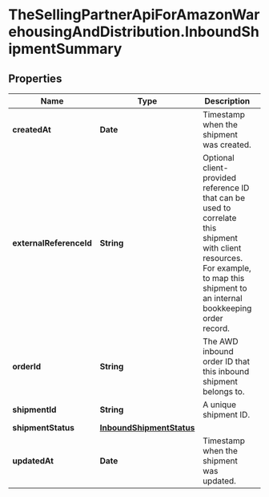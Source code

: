 # TheSellingPartnerApiForAmazonWarehousingAndDistribution.InboundShipmentSummary

## Properties

Name | Type | Description | Notes
------------ | ------------- | ------------- | -------------
**createdAt** | **Date** | Timestamp when the shipment was created. | [optional] 
**externalReferenceId** | **String** | Optional client-provided reference ID that can be used to correlate this shipment with client resources. For example, to map this shipment to an internal bookkeeping order record. | [optional] 
**orderId** | **String** | The AWD inbound order ID that this inbound shipment belongs to. | 
**shipmentId** | **String** | A unique shipment ID. | 
**shipmentStatus** | [**InboundShipmentStatus**](InboundShipmentStatus.md) |  | 
**updatedAt** | **Date** | Timestamp when the shipment was updated. | [optional] 


